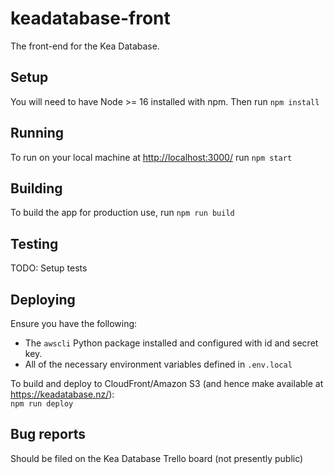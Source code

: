 # keadatabase-front

The front-end for the Kea Database.

## Setup

You will need to have Node >= 16 installed with npm. Then run `npm install`

## Running

To run on your local machine at <http://localhost:3000/> run `npm start`

## Building

To build the app for production use, run `npm run build`

## Testing

TODO: Setup tests

## Deploying

Ensure you have the following:

- The `awscli` Python package installed and configured with id and secret key.
- All of the necessary environment variables defined in `.env.local`

To build and deploy to CloudFront/Amazon S3 (and hence make available at https://keadatabase.nz/):  
`npm run deploy`

## Bug reports

Should be filed on the Kea Database Trello board (not presently public)
